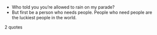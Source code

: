 - Who told you you’re allowed to rain on my parade?
 - But first be a person who needs people. People who need people are the luckiest people in the world.

2 quotes
